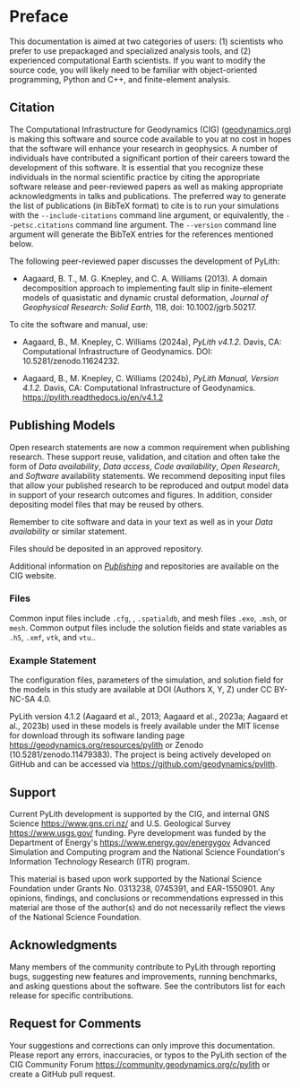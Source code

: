 # Preface

This documentation is aimed at two categories of users: (1) scientists who prefer to use prepackaged and specialized analysis tools, and (2) experienced computational Earth scientists.
If you want to modify the source code, you will likely need to be familiar with object-oriented programming, Python and C++, and finite-element analysis.

## Citation

The Computational Infrastructure for Geodynamics (CIG) ([geodynamics.org](https://geodynamics.org/)) is making this software and source code available to you at no cost in hopes that the software will enhance your research in geophysics.
A number of individuals have contributed a significant portion of their careers toward the development of this software.
It is essential that you recognize these individuals in the normal scientific practice by citing the appropriate software release and peer-reviewed papers as well as making appropriate acknowledgments in talks and publications.
The preferred way to generate the list of publications (in BibTeX format) to cite is to run your simulations with the `--include-citations` command line argument, or equivalently, the `--petsc.citations` command line argument.
The `--version` command line argument will generate the BibTeX entries for the references mentioned below.

The following peer-reviewed paper discusses the development of PyLith:

- Aagaard, B. T., M. G. Knepley, and C. A. Williams (2013). A domain decomposition approach to implementing fault slip in finite-element models of quasistatic and dynamic crustal deformation, *Journal of Geophysical Research: Solid Earth*, 118, doi: 10.1002/jgrb.50217.

To cite the software and manual, use:

- Aagaard, B., M. Knepley, C. Williams (2024a), *PyLith v4.1.2.* Davis, CA: Computational Infrastructure of Geodynamics. DOI: 10.5281/zenodo.11624232.

- Aagaard, B., M. Knepley, C. Williams (2024b), *PyLith Manual, Version 4.1.2.* Davis, CA: Computational Infrastructure of Geodynamics. https://pylith.readthedocs.io/en/v4.1.2

## Publishing Models

Open research statements are now a common requirement when publishing research.
These support reuse, validation, and citation and often take the form of *Data availability*, *Data access*, *Code availability*, *Open Research*, and *Software* availability statements.
We recommend depositing input files that allow your published research to be reproduced and output model data in support of your research outcomes and figures.
In addition, consider depositing model files that may be reused by others.

Remember to cite software and data in your text as well as in your *Data availability* or similar statement.

Files should be deposited in an approved repository.

Additional information on [*Publishing*](https://geodynamics.org/software/software-bp/software-publishing) and repositories are available on the CIG website.

### Files

Common input files include `.cfg`, , `.spatialdb`, and mesh files `.exo`, `.msh`, or `mesh`.
Common output files include the solution fields and state variables as `.h5`, `.xmf`, `vtk`, and `vtu`..

### Example Statement

The configuration files, parameters of the simulation, and solution field for the models in this study are available at DOI (Authors X, Y, Z) under CC BY-NC-SA 4.0.

PyLith version 4.1.2 (Aagaard et al., 2013; Aagaard et al., 2023a; Aagaard et al., 2023b) used in these models is freely available under the MIT license for download through its software landing page https://geodynamics.org/resources/pylith or Zenodo (10.5281/zenodo.11479383).
The project is being actively developed on GitHub and can be accessed via https://github.com/geodynamics/pylith.

## Support

Current PyLith development is supported by the CIG, and internal GNS Science <https://www.gns.cri.nz/> and U.S. Geological Survey <https://www.usgs.gov/> funding.
Pyre development was funded by the Department of Energy's <https://www.energy.gov/energygov> Advanced Simulation and Computing program and the National Science Foundation's Information Technology Research (ITR) program.

This material is based upon work supported by the National Science Foundation under Grants No. 0313238, 0745391, and EAR-1550901.
Any opinions, findings, and conclusions or recommendations expressed in this material are those of the author(s) and do not necessarily reflect the views of the National Science Foundation.

## Acknowledgments

Many members of the community contribute to PyLith through reporting bugs, suggesting new features and improvements, running benchmarks, and asking questions about the software.
See the contributors list for each release for specific contributions.

## Request for Comments

Your suggestions and corrections can only improve this documentation.
Please report any errors, inaccuracies, or typos to the PyLith section of the CIG Community Forum <https://community.geodynamics.org/c/pylith> or create a GitHub pull request.
